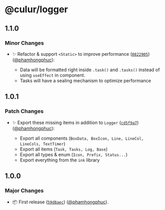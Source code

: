 # @culur/logger

## 1.1.0

### Minor Changes

- ✨ Refactor & support `<Static>` to improve performance ([`0822905`](https://github.com/culur/culur/commit/0822905b0f4a15c9eb607ad211e0c831a2570cd2)) ([@phamhongphuc](https://github.com/phamhongphuc)):

  - Data will be formatted right inside `.task()` and `.tasks()` instead of using `useEffect` in component.
  - Tasks will have a sealing mechanism to optimize performance

## 1.0.1

### Patch Changes

- ✨ Export these missing items in addition to `Logger` ([`cd5f9a7`](https://github.com/culur/culur/commit/cd5f9a784807afd8d03ba3025b86e5e914e56cc0)) ([@phamhongphuc](https://github.com/phamhongphuc)):

  - Export all components (`BoxData, BoxIcon, Line, LineCol, LineCols, TextTimer`)
  - Export all items (`Task, Tasks, Log, Base`)
  - Export all types & enum (`Icon, Prefix, Status...`)
  - Export everything from the `ink` library

## 1.0.0

### Major Changes

- 📦 First release ([`59d8aec`](https://github.com/culur/culur/commit/59d8aec66ad4e204cc722f17a82c389a62282f19)) ([@phamhongphuc](https://github.com/phamhongphuc)).
